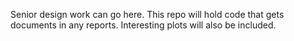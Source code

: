 Senior design work can go here. This repo will hold code that gets documents in any reports.
Interesting plots will also be included.
